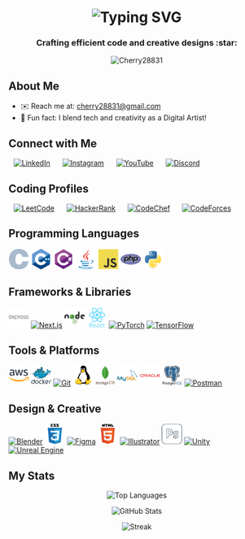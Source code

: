 <h1 align="center"><img src="https://readme-typing-svg.herokuapp.com?font=Fira+Code&color=%23FF6F61&size=32&center=true&vCenter=true&width=600&lines=Hi,+I'm+Chaitravi!;Software+Developer" alt="Typing SVG" /></h1>
<h3 align="center">Crafting efficient code and creative designs :star:</h3>

<p align="center"><img src="https://komarev.com/ghpvc/?username=Cherry28831&label=Profile+Views&color=FF6F61&style=flat" alt="Cherry28831" /></p>

## About Me
- :envelope: Reach me at: cherry28831@gmail.com
- :art: Fun fact: I blend tech and creativity as a Digital Artist!

## Connect with Me
<p align="left">
<a href="https://linkedin.com/in/chaitravi-reddy-bba681311" target="_blank" style="margin: 0 10px;"><img src="https://img.shields.io/badge/LinkedIn-0A66C2?style=flat-square&logo=linkedin&logoColor=white" alt="LinkedIn" height="40" width="auto" /></a>
<a href="https://instagram.com/shabbybagel" target="_blank" style="margin: 0 10px;"><img src="https://img.shields.io/badge/Instagram-E4405F?style=flat-square&logo=instagram&logoColor=white" alt="Instagram" height="40" width="auto" /></a>
<a href="https://youtube.com/jemberryedits" target="_blank" style="margin: 0 10px;"><img src="https://img.shields.io/badge/YouTube-FF0000?style=flat-square&logo=youtube&logoColor=white" alt="YouTube" height="40" width="auto" /></a>
<a href="https://discord.com/users/cherry_hehe" target="_blank" style="margin: 0 10px;"><img src="https://img.shields.io/badge/Discord-5865F2?style=flat-square&logo=discord&logoColor=white" alt="Discord" height="40" width="auto" /></a>
</p>

## Coding Profiles
<p align="left">
<a href="https://leetcode.com/MEaNz6GLgO" target="_blank" style="margin: 0 10px;"><img src="https://img.shields.io/badge/LeetCode-FFA116?style=flat-square&logo=leetcode&logoColor=white" alt="LeetCode" height="40" width="auto" /></a>
<a href="https://www.hackerrank.com/274_Chaitravi_C2" target="_blank" style="margin: 0 10px;"><img src="https://img.shields.io/badge/HackerRank-2EC866?style=flat-square&logo=hackerrank&logoColor=white" alt="HackerRank" height="40" width="auto" /></a>
<a href="https://www.codechef.com/users/shabbybagel" target="_blank" style="margin: 0 10px;"><img src="https://img.shields.io/badge/CodeChef-5B4638?style=flat-square&logo=codechef&logoColor=white" alt="CodeChef" height="40" width="auto" /></a>
<a href="https://codeforces.com/profile/Cherry25" target="_blank" style="margin: 0 10px;"><img src="https://img.shields.io/badge/CodeForces-1F8ACB?style=flat-square&logo=codeforces&logoColor=white" alt="CodeForces" height="40" width="auto" /></a>
</p>

## Programming Languages
<p align="left">
<a href="https://www.cprogramming.com/" target="_blank"><img src="https://raw.githubusercontent.com/devicons/devicon/master/icons/c/c-original.svg" alt="C" width="40" height="40"/></a>
<a href="https://www.w3schools.com/cpp/" target="_blank"><img src="https://raw.githubusercontent.com/devicons/devicon/master/icons/cplusplus/cplusplus-original.svg" alt="C++" width="40" height="40"/></a>
<a href="https://www.w3schools.com/cs/" target="_blank"><img src="https://raw.githubusercontent.com/devicons/devicon/master/icons/csharp/csharp-original.svg" alt="C#" width="40" height="40"/></a>
<a href="https://www.java.com" target="_blank"><img src="https://raw.githubusercontent.com/devicons/devicon/master/icons/java/java-original.svg" alt="Java" width="40" height="40"/></a>
<a href="https://developer.mozilla.org/en-US/docs/Web/JavaScript" target="_blank"><img src="https://raw.githubusercontent.com/devicons/devicon/master/icons/javascript/javascript-original.svg" alt="JavaScript" width="40" height="40"/></a>
<a href="https://www.php.net" target="_blank"><img src="https://raw.githubusercontent.com/devicons/devicon/master/icons/php/php-original.svg" alt="PHP" width="40" height="40"/></a>
<a href="https://www.python.org" target="_blank"><img src="https://raw.githubusercontent.com/devicons/devicon/master/icons/python/python-original.svg" alt="Python" width="40" height="40"/></a>
</p>

## Frameworks & Libraries
<p align="left">
<a href="https://expressjs.com" target="_blank"><img src="https://raw.githubusercontent.com/devicons/devicon/master/icons/express/express-original-wordmark.svg" alt="Express" width="40" height="40"/></a>
<a href="https://nextjs.org/" target="_blank"><img src="https://cdn.worldvectorlogo.com/logos/nextjs-2.svg" alt="Next.js" width="40" height="40"/></a>
<a href="https://nodejs.org" target="_blank"><img src="https://raw.githubusercontent.com/devicons/devicon/master/icons/nodejs/nodejs-original-wordmark.svg" alt="Node.js" width="40" height="40"/></a>
<a href="https://reactjs.org/" target="_blank"><img src="https://raw.githubusercontent.com/devicons/devicon/master/icons/react/react-original-wordmark.svg" alt="React" width="40" height="40"/></a>
<a href="https://pytorch.org/" target="_blank"><img src="https://www.vectorlogo.zone/logos/pytorch/pytorch-icon.svg" alt="PyTorch" width="40" height="40"/></a>
<a href="https://www.tensorflow.org" target="_blank"><img src="https://www.vectorlogo.zone/logos/tensorflow/tensorflow-icon.svg" alt="TensorFlow" width="40" height="40"/></a>
</p>

## Tools & Platforms
<p align="left">
<a href="https://aws.amazon.com" target="_blank"><img src="https://raw.githubusercontent.com/devicons/devicon/master/icons/amazonwebservices/amazonwebservices-original-wordmark.svg" alt="AWS" width="40" height="40"/></a>
<a href="https://www.docker.com/" target="_blank"><img src="https://raw.githubusercontent.com/devicons/devicon/master/icons/docker/docker-original-wordmark.svg" alt="Docker" width="40" height="40"/></a>
<a href="https://git-scm.com/" target="_blank"><img src="https://www.vectorlogo.zone/logos/git-scm/git-scm-icon.svg" alt="Git" width="40" height="40"/></a>
<a href="https://www.linux.org/" target="_blank"><img src="https://raw.githubusercontent.com/devicons/devicon/master/icons/linux/linux-original.svg" alt="Linux" width="40" height="40"/></a>
<a href="https://www.mongodb.com/" target="_blank"><img src="https://raw.githubusercontent.com/devicons/devicon/master/icons/mongodb/mongodb-original-wordmark.svg" alt="MongoDB" width="40" height="40"/></a>
<a href="https://www.mysql.com/" target="_blank"><img src="https://raw.githubusercontent.com/devicons/devicon/master/icons/mysql/mysql-original-wordmark.svg" alt="MySQL" width="40" height="40"/></a>
<a href="https://www.oracle.com/" target="_blank"><img src="https://raw.githubusercontent.com/devicons/devicon/master/icons/oracle/oracle-original.svg" alt="Oracle" width="40" height="40"/></a>
<a href="https://www.postgresql.org" target="_blank"><img src="https://raw.githubusercontent.com/devicons/devicon/master/icons/postgresql/postgresql-original-wordmark.svg" alt="PostgreSQL" width="40" height="40"/></a>
<a href="https://postman.com" target="_blank"><img src="https://www.vectorlogo.zone/logos/getpostman/getpostman-icon.svg" alt="Postman" width="40" height="40"/></a>
</p>

## Design & Creative
<p align="left">
<a href="https://www.blender.org/" target="_blank"><img src="https://download.blender.org/branding/community/blender_community_badge_white.svg" alt="Blender" width="40" height="40"/></a>
<a href="https://www.w3schools.com/css/" target="_blank"><img src="https://raw.githubusercontent.com/devicons/devicon/master/icons/css3/css3-original-wordmark.svg" alt="CSS3" width="40" height="40"/></a>
<a href="https://www.figma.com/" target="_blank"><img src="https://www.vectorlogo.zone/logos/figma/figma-icon.svg" alt="Figma" width="40" height="40"/></a>
<a href="https://www.w3.org/html/" target="_blank"><img src="https://raw.githubusercontent.com/devicons/devicon/master/icons/html5/html5-original-wordmark.svg" alt="HTML5" width="40" height="40"/></a>
<a href="https://www.adobe.com/in/products/illustrator.html" target="_blank"><img src="https://www.vectorlogo.zone/logos/adobe_illustrator/adobe_illustrator-icon.svg" alt="Illustrator" width="40" height="40"/></a>
<a href="https://www.photoshop.com/en" target="_blank"><img src="https://raw.githubusercontent.com/devicons/devicon/master/icons/photoshop/photoshop-line.svg" alt="Photoshop" width="40" height="40"/></a>
<a href="https://unity.com/" target="_blank"><img src="https://www.vectorlogo.zone/logos/unity3d/unity3d-icon.svg" alt="Unity" width="40" height="40"/></a>
<a href="https://unrealengine.com/" target="_blank"><img src="https://raw.githubusercontent.com/kenangundogan/fontisto/036b7eca71aab1bef8e6a0518f7329f13ed62f6b/icons/svg/brand/unreal-engine.svg" alt="Unreal Engine" width="40" height="40"/></a>
</p>

## My Stats
<p align="center"><img src="https://github-readme-stats.vercel.app/api/top-langs?username=Cherry28831&show_icons=true&locale=en&layout=compact&theme=radical&custom_width=400" alt="Top Languages" /></p>
<p align="center"><img src="https://github-readme-stats.vercel.app/api?username=Cherry28831&show_icons=true&locale=en&theme=radical&custom_width=400" alt="GitHub Stats" /></p>
<p align="center"><img src="https://github-readme-streak-stats.herokuapp.com/?user=Cherry28831&theme=radical&custom_width=400" alt="Streak" /></p>

